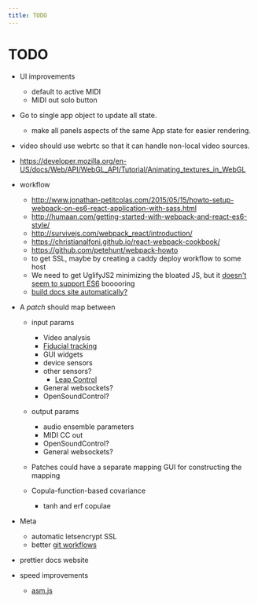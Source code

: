 ```yaml
---
title: TODO
---
```


# TODO

* UI improvements
  * default to active MIDI
  * MIDI out solo button
* Go to single app object to update all state.
  * make all panels aspects of the same App state for easier rendering.
* video should use webrtc so that it can handle non-local video sources.
* https://developer.mozilla.org/en-US/docs/Web/API/WebGL_API/Tutorial/Animating_textures_in_WebGL
* workflow
  * http://www.jonathan-petitcolas.com/2015/05/15/howto-setup-webpack-on-es6-react-application-with-sass.html
  * http://humaan.com/getting-started-with-webpack-and-react-es6-style/
  * http://survivejs.com/webpack_react/introduction/
  * https://christianalfoni.github.io/react-webpack-cookbook/
  * https://github.com/petehunt/webpack-howto
  * to get SSL, maybe by creating a caddy deploy workflow to some host
  * We need to get UglifyJS2 minimizing the bloated JS, but it [doesn't seem to support ES6](https://github.com/mishoo/UglifyJS2/issues/448) booooring
  * [build docs site automatically?](http://blog.mwaysolutions.com/2014/04/10/static-website-generator-with-grunt-js/)

* A *patch* should map between

    * input params
    
        * Video analysis
        * [Fiducial tracking](https://github.com/mkalten/reacTIVision/tree/master/ext/libfidtrack)
        * GUI widgets
        * device sensors
        * other sensors?
          * [Leap Control](https://developer.leapmotion.com/getting-started/javascript)
        * General websockets?
        * OpenSoundControl?
    
    * output params
    
      * audio ensemble parameters
      * MIDI CC out
      * OpenSoundControl?
      * General websockets?

    * Patches could have a separate mapping GUI for constructing the mapping
    * Copula-function-based covariance
      
      * tanh and erf copulae

* Meta

    * automatic letsencrypt SSL
    * better [git workflows](http://www.toptal.com/git/git-workflows-for-pros-a-good-git-guide)

* prettier docs website

* speed improvements

  * [asm.js](http://www.slideshare.net/fitc_slideshare/leveraging-asmjsclientside)
